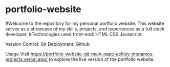 # portfolio-website
#Welcome to the repository for my personal portfolio website. This website serves as a showcase of my skills, projects, and experiences as a full stack developer.
#Technologies used
front-end:
HTML
CSS
Javascript

Version Control:
Git
Deployment:
Github

Usage
Visit https://portfolio-website-git-main-nape-ashley-monamos-projects.vercel.app/ to explore the live version of the portfolio website.
